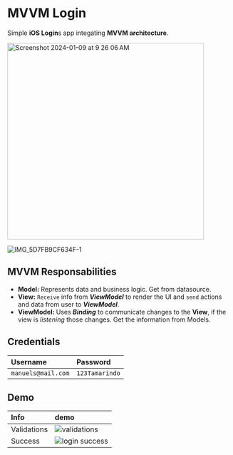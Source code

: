 
# MVVM Login

Simple **iOS Login**s app integating **MVVM architecture**.

<img width="441" alt="Screenshot 2024-01-09 at 9 26 06 AM" src="https://github.com/manuelsalinas-mx/ios-archutectures/assets/110424672/5b9f76c7-a946-4d18-8268-808702ce7ead">

![IMG_5D7FB9CF634F-1](https://github.com/manuelsalinas-mx/ios-archutectures/assets/110424672/9a069913-24b9-4522-87b2-f86220a38a8e)



## MVVM Responsabilities
- **Model:** Represents data and business logic. Get from datasource.
- **View:** `Receive` info from _**ViewModel**_ to render the UI and `send` actions and data from user to _**ViewModel**_. 
- **ViewModel:** Uses _**Binding**_ to communicate changes to the **View**, if the view is _listening_ those changes. Get the information from Models.

## Credentials

| Username  | Password |
| :-------- | :------- |
| `manuels@mail.com` | `123Tamarindo` |

## Demo

| Info  | demo |
| :-------- | :------- |
| Validations | ![validations](https://github.com/manuelsalinas-mx/ios-archutectures/assets/110424672/1c0e8969-f7c2-4d7c-b17d-0f14e223f615) |
| Success | ![login success](https://github.com/manuelsalinas-mx/ios-archutectures/assets/110424672/7e89856f-dd11-44eb-848a-bdecd08daa0e) |
